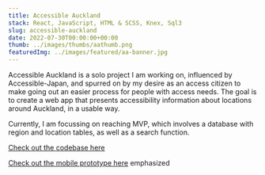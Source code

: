 ```yaml
---
title: Accessible Auckland
stack: React, JavaScript, HTML & SCSS, Knex, Sql3
slug: accessible-auckland
date: 2022-07-30T00:00:00+00:00
thumb: ../images/thumbs/aathumb.png
featuredImg: ../images/featured/aa-banner.jpg
---
```

Accessible Auckland is a solo project I am working on, influenced by Accessible-Japan, and spurred on by my desire as an access citizen to make going out an easier process for people with access needs. The goal is to create a web app that presents accessibility information about locations around Auckland, in a usable way. 

Currently, I am focussing on reaching MVP, which involves a database with region and location tables, as well as a search function.   

[Check out the codebase here](https://github.com/treegroves/Accessible_Auckland)  

[Check out the mobile prototype here](https://www.figma.com/proto/GwOYOY2BpgAqbndgVLJ86o/AA?node-id=2%3A2&scaling=scale-down&page-id=0%3A1&starting-point-node-id=2%3A2) 
 emphasized 